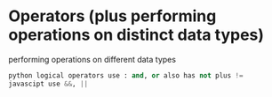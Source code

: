 # Operators (plus performing operations on distinct data types)

performing operations on different data types


```python
python logical operators use : and, or also has not plus !=
javascipt use &&, ||
```